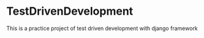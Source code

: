 # TestDrivenDevelopment
This is a practice project of test driven development  with django framework  
